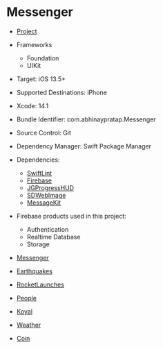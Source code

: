 # Messenger

- [Project](https://github.com/abhinaypratap/Messenger)
- Frameworks
    - Foundation
    - UIKit
- Target: iOS 13.5+
- Supported Destinations: iPhone
- Xcode: 14.1
- Bundle Identifier: com.abhinaypratap.Messenger
- Source Control: Git
- Dependency Manager: Swift Package Manager
- Dependencies:
    - [SwiftLint](https://github.com/realm/SwiftLint)
    - [Firebase](https://github.com/firebase/firebase-ios-sdk)
    - [JGProgressHUD](https://github.com/JonasGessner/JGProgressHUD)
    - [SDWebImage](https://github.com/SDWebImage/SDWebImage)
    - [MessageKit](https://github.com/MessageKit/MessageKit)
- Firebase products used in this project:
    - Authentication
    - Realtime Database
    - Storage

- [Messenger](https://github.com/abhinaypratap/Messenger)
- [Earthquakes](https://github.com/abhinaypratap/Earthquakes)
- [RocketLaunches](https://github.com/abhinaypratap/RocketLaunches)
- [People](https://github.com/abhinaypratap/People)
- [Koyal](https://github.com/abhinaypratap/Koyal)
- [Weather](https://github.com/abhinaypratap/Weather)
- [Coin](https://github.com/abhinaypratap/Coin)
